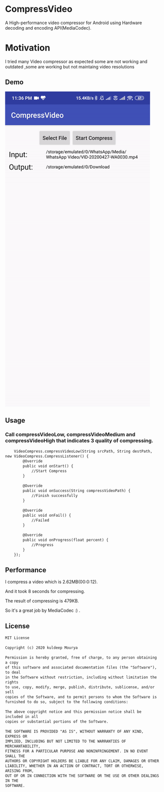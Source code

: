# CompressVideo
A High-performance video compressor for Android using Hardware decoding and encoding API(MediaCodec).

# Motivation
I tried many Video compressor as expected some are not working and outdated ,some are working but not maintaing video resolutions

## Demo
![Demo](/pic/demo.gif)

## Usage
### Call compressVideoLow, compressVideoMedium and compressVideoHigh that indicates 3 quality of compressing.
        VideoCompress.compressVideoLow(String srcPath, String destPath, new VideoCompress.CompressListener() {
            @Override
            public void onStart() {
                //Start Compress
            }

            @Override
            public void onSuccess(String compressVideoPath) {
                //Finish successfully
            }

            @Override
            public void onFail() {
                //Failed
            }

            @Override
            public void onProgress(float percent) {
                //Progress
            }
        });

## Performance

I compress a video which is 2.62MB(00:0:12).

And it took 8 seconds for compressing.

The result of compressing is 479KB.

So it's a great job by MediaCodec :) .

## License
```
MIT License

Copyright (c) 2020 kuldeep Mourya

Permission is hereby granted, free of charge, to any person obtaining a copy
of this software and associated documentation files (the "Software"), to deal
in the Software without restriction, including without limitation the rights
to use, copy, modify, merge, publish, distribute, sublicense, and/or sell
copies of the Software, and to permit persons to whom the Software is
furnished to do so, subject to the following conditions:

The above copyright notice and this permission notice shall be included in all
copies or substantial portions of the Software.

THE SOFTWARE IS PROVIDED "AS IS", WITHOUT WARRANTY OF ANY KIND, EXPRESS OR
IMPLIED, INCLUDING BUT NOT LIMITED TO THE WARRANTIES OF MERCHANTABILITY,
FITNESS FOR A PARTICULAR PURPOSE AND NONINFRINGEMENT. IN NO EVENT SHALL THE
AUTHORS OR COPYRIGHT HOLDERS BE LIABLE FOR ANY CLAIM, DAMAGES OR OTHER
LIABILITY, WHETHER IN AN ACTION OF CONTRACT, TORT OR OTHERWISE, ARISING FROM,
OUT OF OR IN CONNECTION WITH THE SOFTWARE OR THE USE OR OTHER DEALINGS IN THE
SOFTWARE.
```
